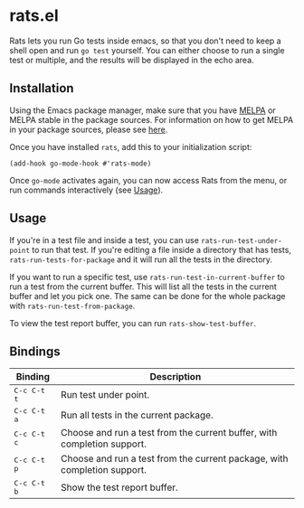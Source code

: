 # rats.el

Rats lets you run Go tests inside emacs, so that you don't need to keep a shell open and run `go
test` yourself. You can either choose to run a single test or multiple, and the results will be
displayed in the echo area.

## Installation

Using the Emacs package manager, make sure that you have [MELPA](http://melpa.org) or MELPA stable
in the package sources. For information on how to get MELPA in your package sources, please see
[here](http://melpa.org/#/getting-started).

Once you have installed `rats`, add this to your initialization script:

``` emacs-lisp
(add-hook go-mode-hook #'rats-mode)
```

Once `go-mode` activates again, you can now access Rats from the menu, or run commands interactively
(see [Usage](#Usage)).

## Usage

If you're in a test file and inside a test, you can use `rats-run-test-under-point` to run that
test. If you're editing a file inside a directory that has tests, `rats-run-tests-for-package` and
it will run all the tests in the directory.

If you want to run a specific test, use `rats-run-test-in-current-buffer` to run a test from the
current buffer. This will list all the tests in the current buffer and let you pick one. The same
can be done for the whole package with `rats-run-test-from-package`.

To view the test report buffer, you can run `rats-show-test-buffer`.

## Bindings

| Binding              | Description                           |
|----------------------|---------------------------------------|
| <kbd>C-c C-t t</kbd> | Run test under point.                 |
| <kbd>C-c C-t a</kbd> | Run all tests in the current package. |
| <kbd>C-c C-t c</kbd> | Choose and run a test from the current buffer, with completion support. |
| <kbd>C-c C-t p</kbd> | Choose and run a test from the current package, with completion support. |
| <kbd>C-c C-t b</kbd> | Show the test report buffer. |

